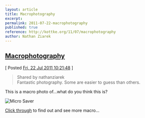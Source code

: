 ```yaml
---
layout: article
title: Macrophotography
excerpt: 
permalink: 2011-07-22-macrophotography
published: true
reference: http://kottke.org/11/07/macrophotography
author: Nathan Ziarek
---
```


## [Macrophotography][0]  
\[ Posted [Fri, 22 Jul 2011 10:21:48][1] \]

> Shared by nathanziarek   
> Fantastic photography. Some are easier to guess than others.

This is a macro photo of...what do you think this is? 

![Micro Saver](http://also.kottke.org/misc/images/micro-saver.jpg) 

[Click through][2] to find out and see more macro...



[0]: http://kottke.org/11/07/macrophotography
[1]: http://nathanziarek.tumblr.com/post/7923929931
[2]: http://carenalpertfineart.com/gallery.html#6